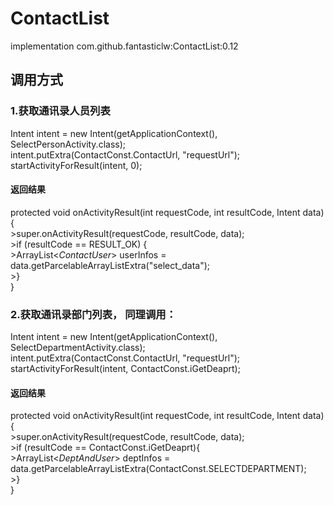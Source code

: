 # ContactList
implementation com.github.fantasticlw:ContactList:0.12

## 调用方式

### 1.获取通讯录人员列表
Intent intent = new Intent(getApplicationContext(), SelectPersonActivity.class);<br/>
intent.putExtra(ContactConst.ContactUrl, "requestUrl");<br/>
startActivityForResult(intent, 0);<br/>

#### 返回结果
protected void onActivityResult(int requestCode, int resultCode, Intent data) {<br/>
    >super.onActivityResult(requestCode, resultCode, data);<br/>
       >if (resultCode == RESULT_OK) {<br/>
          >ArrayList<*ContactUser*> userInfos = data.getParcelableArrayListExtra("select_data");<br/>
       >}<br/>
}<br/>
    
### 2.获取通讯录部门列表， 同理调用：
Intent intent = new Intent(getApplicationContext(), SelectDepartmentActivity.class);<br/>
intent.putExtra(ContactConst.ContactUrl, "requestUrl");<br/>
startActivityForResult(intent, ContactConst.iGetDeaprt);<br/>

#### 返回结果
protected void onActivityResult(int requestCode, int resultCode, Intent data) {<br/>
    >super.onActivityResult(requestCode, resultCode, data);<br/>
        >if (resultCode == ContactConst.iGetDeaprt){<br/>
            >ArrayList<*DeptAndUser*> deptInfos = data.getParcelableArrayListExtra(ContactConst.SELECTDEPARTMENT);<br/>
        >}<br/>
}<br/>                                                                                                                                         



